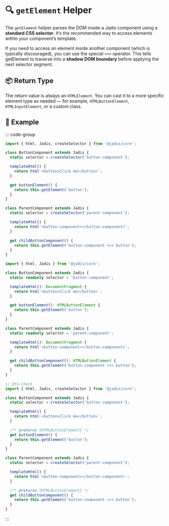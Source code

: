 # 🔍 `getElement` Helper

The `getElement` helper parses the DOM inside a Jadis component using a **standard CSS selector**. It’s the recommended way to access elements within your component’s template.

If you need to access an element inside another component (which is typically discouraged), you can use the special `>>>` operator. This tells getElement to traverse into a **shadow DOM boundary** before applying the next selector segment.

## 📦 Return Type

The return value is always an `HTMLElement`. You can cast it to a more specific element type as needed — for example, `HTMLButtonElement`, `HTMLInputElement`, or a custom class.

## 🧪 Example

::: code-group

```javascript
import { html, Jadis, createSelector } from '@jadis/core';

class ButtonComponent extends Jadis {
  static selector = createSelector('button-component');

  templateHtml() {
    return html`<button>Click me</button>`;
  }

  get buttonElement() {
    return this.getElement('button');
  }
}

class ParentComponent extends Jadis {
  static selector = createSelector('parent-component');

  templateHtml() {
    return html`<button-component></button-component>`;
  }

  get childButtonComponent() {
    return this.getElement('button-component >>> button');
  }
}
```

```typescript
import { html, Jadis } from '@jadis/core';

class ButtonComponent extends Jadis {
  static readonly selector = 'button-component';

  templateHtml(): DocumentFragment {
    return html`<button>Click me</button>`;
  }

  get buttonElement(): HTMLButtonElement {
    return this.getElement('button');
  }
}

class ParentComponent extends Jadis {
  static readonly selector = 'parent-component';

  templateHtml(): DocumentFragment {
    return html`<button-component></button-component>`;
  }

  get childButtonComponent(): HTMLButtonElement {
    return this.getElement('button-component >>> button');
  }
}
```

```javascript [js-doc]
// @ts-check
import { html, Jadis, createSelector } from '@jadis/core';

class ButtonComponent extends Jadis {
  static selector = createSelector('button-component');

  templateHtml() {
    return html`<button>Click me</button>`;
  }

  /** @returns {HTMLButtonElement} */
  get buttonElement() {
    return this.getElement('button');
  }
}

class ParentComponent extends Jadis {
  static selector = createSelector('parent-component');

  templateHtml() {
    return html`<button-component></button-component>`;
  }

  /** @returns {HTMLButtonElement} */
  get childButtonComponent() {
    return this.getElement('button-component >>> button');
  }
}
```

:::
